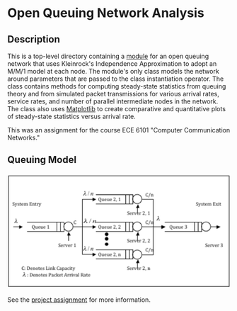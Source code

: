 # Open Queuing Network Analysis

## Description

This is a top-level directory containing a [module](network_statistics.py) for
an open queuing network that uses Kleinrock's Independence Approximation to
adopt an M/M/1 model at each node. The module's only class models the network
around parameters that are passed to the class instantiation operator. The class
contains methods for computing steady-state statistics from queuing theory and
from simulated packet transmissions for various arrival rates, service rates,
and number of parallel intermediate nodes in the network. The class also uses
[Matplotlib](https://matplotlib.org) to create comparative and quantitative
plots of steady-state statistics versus arrival rate.

This was an assignment for the course ECE 6101 "Computer Communication Networks."

## Queuing Model
![Queuing model](docs/images/queuing_model.png)

See the [project assignment](docs/project.pdf) for more information.
